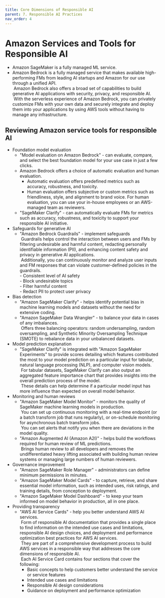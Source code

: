 ```yaml
---
title: Core Dimensions of Responsible AI
parent: 7. Responsible AI Practices
nav_order: 4
---
```


# Amazon Services and Tools for Responsible AI
- Amazon SageMaker is a fully managed ML service.  
- Amazon Bedrock is a fully managed service that makes available high-performing FMs from leading AI startups and Amazon for our use through a unified API.  
 Amazon Bedrock also offers a broad set of capabilities to build generative AI applications with security, privacy, and responsible AI. 
 With the serverless experience of Amazon Bedrock, you can privately customize FMs with your own data and securely integrate and deploy them into your applications by using AWS tools without having to manage any infrastructure.

## Reviewing Amazon service tools for responsible AI

- Foundation model evaluation  
  - "Model evaluation on Amazon Bedrock" - can evaluate, compare, and select the best foundation model for your use case in just a few clicks.  
  - Amazon Bedrock offers a choice of automatic evaluation and human evaluation.  
    - Automatic evaluation offers predefined metrics such as accuracy, robustness, and toxicity.   
    - Human evaluation offers subjective or custom metrics such as friendliness, style, and alignment to brand voice. For human evaluation, you can use your in-house employees or an AWS-managed team as reviewers.  
  - "SageMaker Clarify" - can automatically evaluate FMs for metrics such as accuracy, robustness, and toxicity to support your responsible AI initiative.  
- Safeguards for generative AI  
  - "Amazon Bedrock Guardrails" - implement safeguards  
 Guardrails helps control the interaction between users and FMs by filtering undesirable and harmful content, redacting personally identifiable information (PII), and enhancing content safety and privacy in generative AI applications.  
 Additionally, you can continuously monitor and analyze user inputs and FM responses that can violate customer-defined policies in the guardrails.  
            - Consistent level of AI safety  
            - Block undesirable topics  
            - Filter harmful content  
            - Redact PII to protect user privacy  
- Bias detection  
  - "Amazon SageMaker Clarify" - helps identify potential bias in machine learning models and datasets without the need for extensive coding.  
  - "Amazon SageMaker Data Wrangler" - to balance your data in cases of any imbalances.  
 Offers three balancing operators: random undersampling, random oversampling, and Synthetic Minority Oversampling Technique (SMOTE) to rebalance data in your unbalanced datasets.  
- Model prediction explanation  
  - "SageMaker Clarify" is integrated with "Amazon SageMaker Experiments" to provide scores detailing which features contributed the most to your model prediction on a particular input for tabular, natural language processing (NLP), and computer vision models.  
 For tabular datasets, SageMaker Clarify can also output an aggregated feature importance chart that provides insights into the overall prediction process of the model.  
 These details can help determine if a particular model input has more influence than expected on overall model behavior.  
- Monitoring and human reviews  
  - "Amazon SageMaker Model Monitor" - monitors the quality of SageMaker machine learning models in production.  
 You can set up continuous monitoring with a real-time endpoint (or a batch transform job that runs regularly), or on-schedule monitoring for asynchronous batch transform jobs.  
 You can set alerts that notify you when there are deviations in the model quality.  
  - "Amazon Augmented AI (Amazon A2I)" - helps build the workflows required for human review of ML predictions.  
 Brings human review to all developers and removes the undifferentiated heavy lifting associated with building human review systems or managing large numbers of human reviewers.  
- Governance improvement  
  - "Amazon SageMaker Role Manager" - administrators can define minimum permissions in minutes.   
  - "Amazon SageMaker Model Cards" - to capture, retrieve, and share essential model information, such as intended uses, risk ratings, and training details, from conception to deployment.   
  - "Amazon SageMaker Model Dashboard" - to keep your team informed on model behavior in production, all in one place.  
- Providing transparency  
  - "AWS AI Service Cards" - help you better understand AWS AI services.  
 Form of responsible AI documentation that provides a single place to find information on the intended use cases and limitations, responsible AI design choices, and deployment and performance optimization best practices for AWS AI services.  
 They are part of a comprehensive development process to build AWS services in a responsible way that addresses the core dimensions of responsible AI.  
 Each AI Service Card contains four sections that cover the following:  
    - Basic concepts to help customers better understand the service or service features  
    - Intended use cases and limitations  
    - Responsible AI design considerations  
    - Guidance on deployment and performance optimization  
